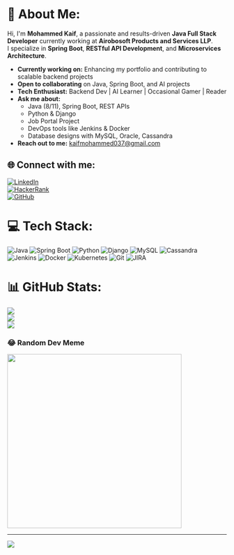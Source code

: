 # 💫 About Me:
Hi, I'm **Mohammed Kaif**, a passionate and results-driven **Java Full Stack Developer** currently working at **Airobosoft Products and Services LLP**.  
I specialize in **Spring Boot**, **RESTful API Development**, and **Microservices Architecture**.  

- **Currently working on:** Enhancing my portfolio and contributing to scalable backend projects  
- **Open to collaborating** on Java, Spring Boot, and AI projects  
- **Tech Enthusiast:** Backend Dev | AI Learner | Occasional Gamer | Reader  
- **Ask me about:**  
  - Java (8/11), Spring Boot, REST APIs  
  - Python & Django  
  - Job Portal Project  
  - DevOps tools like Jenkins & Docker  
  - Database designs with MySQL, Oracle, Cassandra  
- **Reach out to me:** kaifmohammed037@gmail.com  

## 🌐 Connect with me:
[![LinkedIn](https://img.shields.io/badge/LinkedIn-%230077B5.svg?logo=linkedin&logoColor=white)](https://linkedin.com/in/mohammed-kaif-a7793923a)  
[![HackerRank](https://img.shields.io/badge/HackerRank-kaifmohammed037-green)](https://www.hackerrank.com/profile/kaifmohammed037)  
[![GitHub](https://img.shields.io/badge/GitHub-MohammedKaif037-black?logo=github&logoColor=white)](https://github.com/MohammedKaif037)

# 💻 Tech Stack:
![Java](https://img.shields.io/badge/java-%23ED8B00.svg?style=for-the-badge&logo=java&logoColor=white) 
![Spring Boot](https://img.shields.io/badge/spring%20boot-%236DB33F.svg?style=for-the-badge&logo=spring-boot&logoColor=white)
![Python](https://img.shields.io/badge/python-3670A0?style=for-the-badge&logo=python&logoColor=ffdd54)
![Django](https://img.shields.io/badge/django-%23092E20.svg?style=for-the-badge&logo=django&logoColor=white)
![MySQL](https://img.shields.io/badge/mysql-%2300f.svg?style=for-the-badge&logo=mysql&logoColor=white)
![Cassandra](https://img.shields.io/badge/cassandra-%23121011.svg?style=for-the-badge&logo=apache-cassandra&logoColor=white)
![Jenkins](https://img.shields.io/badge/jenkins-%232C5263.svg?style=for-the-badge&logo=jenkins&logoColor=white)
![Docker](https://img.shields.io/badge/docker-%230db7ed.svg?style=for-the-badge&logo=docker&logoColor=white)
![Kubernetes](https://img.shields.io/badge/kubernetes-%23326ce5.svg?style=for-the-badge&logo=kubernetes&logoColor=white)
![Git](https://img.shields.io/badge/git-%23F05033.svg?style=for-the-badge&logo=git&logoColor=white)
![JIRA](https://img.shields.io/badge/jira-%230A0FFF.svg?style=for-the-badge&logo=jira&logoColor=white)

# 📊 GitHub Stats:
![](https://github-readme-stats.vercel.app/api?username=MohammedKaif037&theme=dark&hide_border=false&include_all_commits=false&count_private=false)<br/>
![](https://github-readme-streak-stats.herokuapp.com/?user=MohammedKaif037&theme=dark&hide_border=false)<br/>
![](https://github-readme-stats.vercel.app/api/top-langs/?username=MohammedKaif037&theme=dark&hide_border=false&include_all_commits=false&count_private=false&layout=compact)

### 😂 Random Dev Meme
<img src='https://preview.redd.it/va91go15ogyc1.png?width=1080&crop=smart&auto=webp&s=224bc03863b09bdd9456bb1631dd3df446a39482' style="height: 400px;"/>

---
[![](https://visitcount.itsvg.in/api?id=MohammedKaif037&icon=0&color=0)](https://visitcount.itsvg.in)

<!-- Updated with ❤️ using resume insights -->
